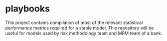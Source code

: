 # playbooks
This project contains compilation of most of the relevant statistical performance metrics required for a stable model. This repository will be useful for models used by risk methodology team and MRM team of a bank. 
